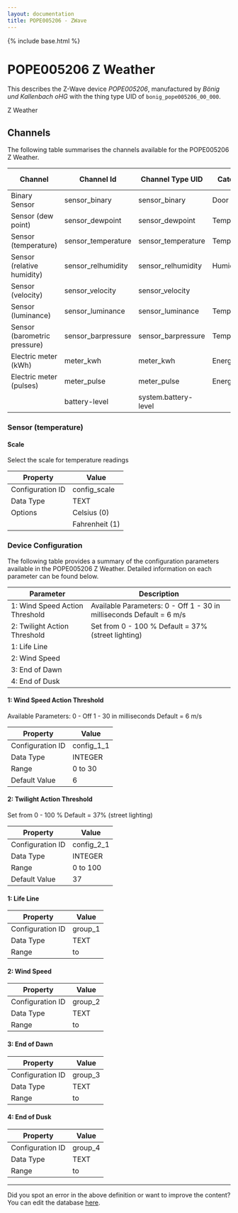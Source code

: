 ```yaml
---
layout: documentation
title: POPE005206 - ZWave
---
```


{% include base.html %}

# POPE005206 Z Weather

This describes the Z-Wave device *POPE005206*, manufactured by *Bönig und Kallenbach oHG* with the thing type UID of ```bonig_pope005206_00_000```. 

Z Weather


## Channels
The following table summarises the channels available for the POPE005206 Z Weather.

| Channel | Channel Id | Channel Type UID | Category | Item Type |
|---------|------------|------------------|----------|-----------|
| Binary Sensor | sensor_binary | sensor_binary | Door | Switch |
| Sensor (dew point) | sensor_dewpoint | sensor_dewpoint | Temperature | Number |
| Sensor (temperature) | sensor_temperature | sensor_temperature | Temperature | Number |
| Sensor (relative humidity) | sensor_relhumidity | sensor_relhumidity | Humidity | Number |
| Sensor (velocity) | sensor_velocity | sensor_velocity |  | Number |
| Sensor (luminance) | sensor_luminance | sensor_luminance | Temperature | Number |
| Sensor (barometric pressure) | sensor_barpressure | sensor_barpressure | Temperature | Number |
| Electric meter (kWh) | meter_kwh | meter_kwh | Energy | Number |
| Electric meter (pulses) | meter_pulse | meter_pulse | Energy | Number |
|  | battery-level | system.battery-level |  |  |


### Sensor (temperature)

#### Scale

Select the scale for temperature readings


| Property         | Value    |
|------------------|----------|
| Configuration ID | config_scale |
| Data Type        | TEXT || Default Value | 0 |
| Options | Celsius (0) |
|  | Fahrenheit (1) |


### Device Configuration
The following table provides a summary of the configuration parameters available in the POPE005206 Z Weather.
Detailed information on each parameter can be found below.

| Parameter   | Description |
|-------------|-------------|
| 1: Wind Speed Action Threshold | Available Parameters: 0 - Off 1 - 30 in milliseconds Default = 6 m/s |
| 2: Twilight Action Threshold | Set from 0 - 100 % Default = 37% (street lighting) |
| 1: Life Line |  |
| 2: Wind Speed |  |
| 3: End of Dawn |  |
| 4: End of Dusk |  |


#### 1: Wind Speed Action Threshold

Available Parameters: 0 - Off 1 - 30 in milliseconds Default = 6 m/s


| Property         | Value    |
|------------------|----------|
| Configuration ID | config_1_1 |
| Data Type        | INTEGER |
| Range | 0 to 30 |
| Default Value | 6 |


#### 2: Twilight Action Threshold

Set from 0 - 100 % Default = 37% (street lighting)


| Property         | Value    |
|------------------|----------|
| Configuration ID | config_2_1 |
| Data Type        | INTEGER |
| Range | 0 to 100 |
| Default Value | 37 |


#### 1: Life Line


| Property         | Value    |
|------------------|----------|
| Configuration ID | group_1 |
| Data Type        | TEXT |
| Range |  to  |


#### 2: Wind Speed


| Property         | Value    |
|------------------|----------|
| Configuration ID | group_2 |
| Data Type        | TEXT |
| Range |  to  |


#### 3: End of Dawn


| Property         | Value    |
|------------------|----------|
| Configuration ID | group_3 |
| Data Type        | TEXT |
| Range |  to  |


#### 4: End of Dusk


| Property         | Value    |
|------------------|----------|
| Configuration ID | group_4 |
| Data Type        | TEXT |
| Range |  to  |


---

Did you spot an error in the above definition or want to improve the content?
You can edit the database [here](http://www.cd-jackson.com/index.php/zwave/zwave-device-database/zwave-device-list/devicesummary/234).
